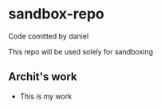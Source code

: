 # sandbox-repo

Code comitted by daniel

This repo will be used solely for sandboxing

## Archit's work

* This is my work
